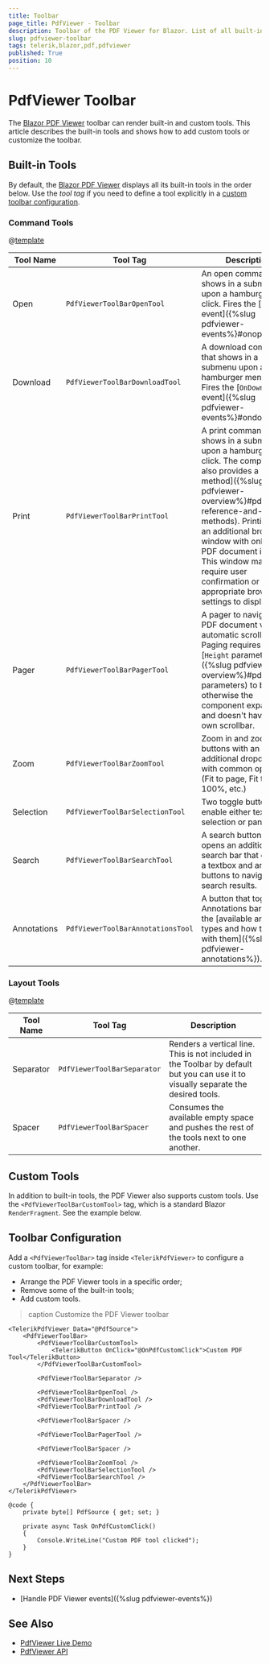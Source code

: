 ```yaml
---
title: Toolbar
page_title: PdfViewer - Toolbar
description: Toolbar of the PDF Viewer for Blazor. List of all built-in tools. How to use custom PDF Viewer tools.
slug: pdfviewer-toolbar
tags: telerik,blazor,pdf,pdfviewer
published: True
position: 10
---
```


# PdfViewer Toolbar

The [Blazor PDF Viewer](https://demos.telerik.com/blazor-ui/pdfviewer/overview) toolbar can render built-in and custom tools. This article describes the built-in tools and shows how to add custom tools or customize the toolbar.


## Built-in Tools

By default, the [Blazor PDF Viewer](https://demos.telerik.com/blazor-ui/pdfviewer/overview) displays all its built-in tools in the order below. Use the *tool tag* if you need to define a tool explicitly in a [custom toolbar configuration](#toolbar-configuration).

### Command Tools

@[template](/_contentTemplates/common/parameters-table-styles.md#table-layout)

| Tool Name | Tool Tag | Description |
| --- | --- | --- |
| Open | `PdfViewerToolBarOpenTool` | An open command that shows in a submenu upon a hamburger menu click. Fires the [`OnOpen` event]({%slug pdfviewer-events%}#onopen). |
| Download | `PdfViewerToolBarDownloadTool` | A download command that shows in a submenu upon a hamburger menu click. Fires the [`OnDownload` event]({%slug pdfviewer-events%}#ondownload). |
| Print | `PdfViewerToolBarPrintTool` | A print command that shows in a submenu upon a hamburger menu click. The component also provides a [`Print` method]({%slug pdfviewer-overview%}#pdfviewer-reference-and-methods). Printing uses an additional browser window with only the PDF document inside. This window may require user confirmation or appropriate browser settings to display. |
| Pager | `PdfViewerToolBarPagerTool` | A pager to navigate the PDF document via automatic scrolling. Paging requires the [`Height` parameter]({%slug pdfviewer-overview%}#pdfviewer-parameters) to be set, otherwise the component expands and doesn't have its own scrollbar. |
| Zoom | `PdfViewerToolBarZoomTool` | Zoom in and zoom out buttons with an additional dropdown with common options (Fit to page, Fit to width, 100%, etc.) |
| Selection | `PdfViewerToolBarSelectionTool` | Two toggle buttons that enable either text selection or panning. |
| Search | `PdfViewerToolBarSearchTool` | A search button. It opens an additional search bar that contains a textbox and arrow buttons to navigate the search results. |
| Annotations | `PdfViewerToolBarAnnotationsTool` | A button that toggles the Annotations bar. Explore the [available annotation types and how to work with them]({%slug pdfviewer-annotations%}). |

### Layout Tools

@[template](/_contentTemplates/common/parameters-table-styles.md#table-layout)

| Tool Name | Tool Tag | Description |
| --- | --- | --- |
| Separator | `PdfViewerToolBarSeparator` | Renders a vertical line. This is not included in the Toolbar by default but you can use it to visually separate the desired tools. |
| Spacer | `PdfViewerToolBarSpacer` | Consumes the available empty space and pushes the rest of the tools next to one another. |

## Custom Tools

In addition to built-in tools, the PDF Viewer also supports custom tools. Use the `<PdfViewerToolBarCustomTool>` tag, which is a standard Blazor `RenderFragment`. See the example below.


## Toolbar Configuration

Add a `<PdfViewerToolBar>` tag inside `<TelerikPdfViewer>` to configure a custom toolbar, for example:

* Arrange the PDF Viewer tools in a specific order;
* Remove some of the built-in tools;
* Add custom tools.

>caption Customize the PDF Viewer toolbar

````CSHTML
<TelerikPdfViewer Data="@PdfSource">
    <PdfViewerToolBar>
        <PdfViewerToolBarCustomTool>
            <TelerikButton OnClick="@OnPdfCustomClick">Custom PDF Tool</TelerikButton>
        </PdfViewerToolBarCustomTool>

        <PdfViewerToolBarSeparator />

        <PdfViewerToolBarOpenTool />
        <PdfViewerToolBarDownloadTool />
        <PdfViewerToolBarPrintTool />

        <PdfViewerToolBarSpacer />

        <PdfViewerToolBarPagerTool />

        <PdfViewerToolBarSpacer />

        <PdfViewerToolBarZoomTool />
        <PdfViewerToolBarSelectionTool />
        <PdfViewerToolBarSearchTool />
    </PdfViewerToolBar>
</TelerikPdfViewer>

@code {
    private byte[] PdfSource { get; set; }

    private async Task OnPdfCustomClick()
    {
        Console.WriteLine("Custom PDF tool clicked");
    }
}
````


## Next Steps

* [Handle PDF Viewer events]({%slug pdfviewer-events%})


## See Also

* [PdfViewer Live Demo](https://demos.telerik.com/blazor-ui/pdfviewer/overview)
* [PdfViewer API](/blazor-ui/api/Telerik.Blazor.Components.TelerikPdfViewer)

